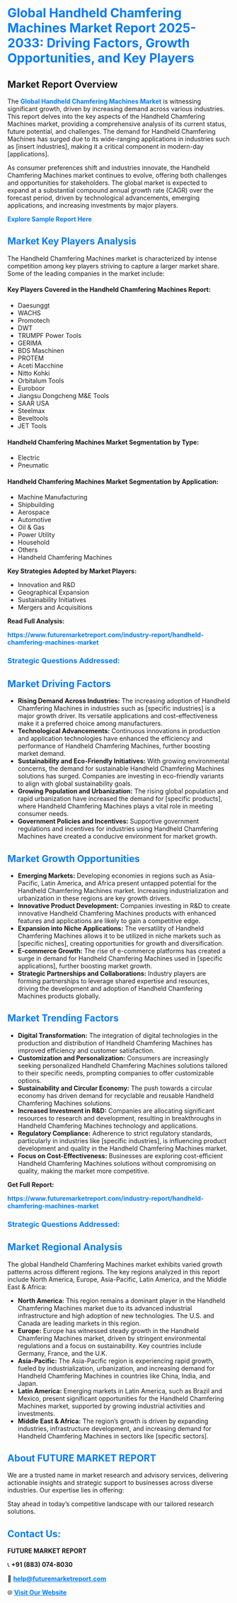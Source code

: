 <h1 style="color: #007BFF;">Global Handheld Chamfering Machines Market Report 2025-2033: Driving Factors, Growth Opportunities, and Key Players</h1>

<section id="overview">
<h2>Market Report Overview</h2>
<p>The <a href="https://www.futuremarketreport.com/industry-report/handheld-chamfering-machines-market" style="color: #007BFF; text-decoration: none;"><strong>Global Handheld Chamfering Machines Market</strong></a> is witnessing significant growth, driven by increasing demand across various industries. This report delves into the key aspects of the Handheld Chamfering Machines market, providing a comprehensive analysis of its current status, future potential, and challenges. The demand for Handheld Chamfering Machines has surged due to its wide-ranging applications in industries such as [insert industries], making it a critical component in modern-day [applications].</p>
<p>As consumer preferences shift and industries innovate, the Handheld Chamfering Machines market continues to evolve, offering both challenges and opportunities for stakeholders. The global market is expected to expand at a substantial compound annual growth rate (CAGR) over the forecast period, driven by technological advancements, emerging applications, and increasing investments by major players.</p>
</section>

<section id="overview">
<p><a href="https://www.futuremarketreport.com/request-sample/reportId=124336" style="color: #007BFF; text-decoration: none;"><strong>Explore Sample Report Here</strong></a></p>
</section>

<section id="key-players">
<h2 style="color: #007BFF;">Market Key Players Analysis</h2>
<p>The Handheld Chamfering Machines market is characterized by intense competition among key players striving to capture a larger market share. Some of the leading companies in the market include:</p>
<h4>Key Players Covered in the Handheld Chamfering Machines Report:</h4>
<ul><li>Daesunggt</li><li>WACHS</li><li>Promotech</li><li>DWT</li><li>TRUMPF Power Tools</li><li>GERIMA</li><li>BDS Maschinen</li><li>PROTEM</li><li>Aceti Macchine</li><li>Nitto Kohki</li><li>Orbitalum Tools</li><li>Euroboor</li><li>Jiangsu Dongcheng M&amp;E Tools</li><li>SAAR USA</li><li>Steelmax</li><li>Beveltools</li><li>JET Tools</li></ul>
<h4>Handheld Chamfering Machines Market Segmentation by Type:</h4>
<ul><li>Electric</li><li>Pneumatic</li></ul>

<h4>Handheld Chamfering Machines Market Segmentation by Application:</h4>
<ul><li>Machine Manufacturing</li><li>Shipbuilding</li><li>Aerospace</li><li>Automotive</li><li>Oil &amp; Gas</li><li>Power Utility</li><li>Household</li><li>Others</li><li>Handheld Chamfering Machines</li></ul>
<p><strong>Key Strategies Adopted by Market Players:</strong></p>
<ul>
<li>Innovation and R&D</li>
<li>Geographical Expansion</li>
<li>Sustainability Initiatives</li>
<li>Mergers and Acquisitions</li>
</ul>
</section>

<section>
<p><strong>Read Full Analysis: </strong></p><a href="https://www.futuremarketreport.com/industry-report/handheld-chamfering-machines-market" style="color: #007BFF; text-decoration: none;"><strong>https://www.futuremarketreport.com/industry-report/handheld-chamfering-machines-market</strong></a>
<h3 style="color: #007BFF;">Strategic Questions Addressed:</h3>
</section>

<section id="driving-factors">
<h2 style="color: #007BFF;">Market Driving Factors</h2>
<ul>
<li><strong>Rising Demand Across Industries:</strong> The increasing adoption of Handheld Chamfering Machines in industries such as [specific industries] is a major growth driver. Its versatile applications and cost-effectiveness make it a preferred choice among manufacturers.</li>
<li><strong>Technological Advancements:</strong> Continuous innovations in production and application technologies have enhanced the efficiency and performance of Handheld Chamfering Machines, further boosting market demand.</li>
<li><strong>Sustainability and Eco-Friendly Initiatives:</strong> With growing environmental concerns, the demand for sustainable Handheld Chamfering Machines solutions has surged. Companies are investing in eco-friendly variants to align with global sustainability goals.</li>
<li><strong>Growing Population and Urbanization:</strong> The rising global population and rapid urbanization have increased the demand for [specific products], where Handheld Chamfering Machines plays a vital role in meeting consumer needs.</li>
<li><strong>Government Policies and Incentives:</strong> Supportive government regulations and incentives for industries using Handheld Chamfering Machines have created a conducive environment for market growth.</li>
</ul>
</section>

<section id="growth-opportunities">
<h2 style="color: #007BFF;">Market Growth Opportunities</h2>
<ul>
<li><strong>Emerging Markets:</strong> Developing economies in regions such as Asia-Pacific, Latin America, and Africa present untapped potential for the Handheld Chamfering Machines market. Increasing industrialization and urbanization in these regions are key growth drivers.</li>
<li><strong>Innovative Product Development:</strong> Companies investing in R&D to create innovative Handheld Chamfering Machines products with enhanced features and applications are likely to gain a competitive edge.</li>
<li><strong>Expansion into Niche Applications:</strong> The versatility of Handheld Chamfering Machines allows it to be utilized in niche markets such as [specific niches], creating opportunities for growth and diversification.</li>
<li><strong>E-commerce Growth:</strong> The rise of e-commerce platforms has created a surge in demand for Handheld Chamfering Machines used in [specific applications], further boosting market growth.</li>
<li><strong>Strategic Partnerships and Collaborations:</strong> Industry players are forming partnerships to leverage shared expertise and resources, driving the development and adoption of Handheld Chamfering Machines products globally.</li>
</ul>
</section>

<section id="trending-factors">
<h2 style="color: #007BFF;">Market Trending Factors</h2>
<ul>
<li><strong>Digital Transformation:</strong> The integration of digital technologies in the production and distribution of Handheld Chamfering Machines has improved efficiency and customer satisfaction.</li>
<li><strong>Customization and Personalization:</strong> Consumers are increasingly seeking personalized Handheld Chamfering Machines solutions tailored to their specific needs, prompting companies to offer customizable options.</li>
<li><strong>Sustainability and Circular Economy:</strong> The push towards a circular economy has driven demand for recyclable and reusable Handheld Chamfering Machines solutions.</li>
<li><strong>Increased Investment in R&D:</strong> Companies are allocating significant resources to research and development, resulting in breakthroughs in Handheld Chamfering Machines technology and applications.</li>
<li><strong>Regulatory Compliance:</strong> Adherence to strict regulatory standards, particularly in industries like [specific industries], is influencing product development and quality in the Handheld Chamfering Machines market.</li>
<li><strong>Focus on Cost-Effectiveness:</strong> Businesses are exploring cost-efficient Handheld Chamfering Machines solutions without compromising on quality, making the market more competitive.</li>
</ul>
</section>

<section>
<p><strong>Get Full Report: </strong></p><a href="https://www.futuremarketreport.com/industry-report/handheld-chamfering-machines-market" style="color: #007BFF; text-decoration: none;"><strong>https://www.futuremarketreport.com/industry-report/handheld-chamfering-machines-market</strong></a>
<h3 style="color: #007BFF;">Strategic Questions Addressed:</h3>
</section>


<section id="regional-analysis">
<h2 style="color: #007BFF;">Market Regional Analysis</h2>
<p>The global Handheld Chamfering Machines market exhibits varied growth patterns across different regions. The key regions analyzed in this report include North America, Europe, Asia-Pacific, Latin America, and the Middle East & Africa:</p>
<ul>
<li><strong>North America:</strong> This region remains a dominant player in the Handheld Chamfering Machines market due to its advanced industrial infrastructure and high adoption of new technologies. The U.S. and Canada are leading markets in this region.</li>
<li><strong>Europe:</strong> Europe has witnessed steady growth in the Handheld Chamfering Machines market, driven by stringent environmental regulations and a focus on sustainability. Key countries include Germany, France, and the U.K.</li>
<li><strong>Asia-Pacific:</strong> The Asia-Pacific region is experiencing rapid growth, fueled by industrialization, urbanization, and increasing demand for Handheld Chamfering Machines in countries like China, India, and Japan.</li>
<li><strong>Latin America:</strong> Emerging markets in Latin America, such as Brazil and Mexico, present significant opportunities for the Handheld Chamfering Machines market, supported by growing industrial activities and investments.</li>
<li><strong>Middle East & Africa:</strong> The region’s growth is driven by expanding industries, infrastructure development, and increasing demand for Handheld Chamfering Machines in sectors like [specific sectors].</li>
</ul>
</section>

<footer>
<h2 style="color: #007BFF;">About FUTURE MARKET REPORT</h2>
<p>We are a trusted name in market research and advisory services, delivering actionable insights and strategic support to businesses across diverse industries. Our expertise lies in offering:</p>

<p>Stay ahead in today’s competitive landscape with our tailored research solutions.</p>

<h2 style="color: #007BFF;">Contact Us:</h2>
<p><strong>FUTURE MARKET REPORT</strong></p>
<p>📞 <strong>+91 (883) 074-8030</strong></p>
<p>📧 <strong><a href="mailto:help@futuremarketreport.com" style="color: #007BFF;">help@futuremarketreport.com</a></strong></p>
<p>🌐 <strong><a href="https://www.futuremarketreport.com/" style="color: #007BFF;">Visit Our Website</a></strong></p>
</footer>